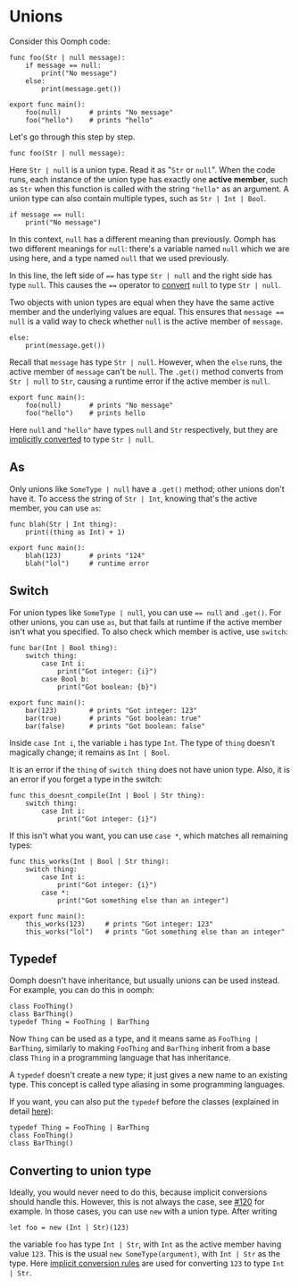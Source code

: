 # Unions

Consider this Oomph code:

    func foo(Str | null message):
        if message == null:
            print("No message")
        else:
            print(message.get())

    export func main():
        foo(null)       # prints "No message"
        foo("hello")    # prints "hello"

Let's go through this step by step.

    func foo(Str | null message):

Here `Str | null` is a union type. Read it as "`Str` or `null`".
When the code runs, each instance of the union type has exactly one **active member**,
such as `Str` when this function is called with the string `"hello"` as an argument.
A union type can also contain multiple types, such as `Str | Int | Bool`.

    if message == null:
        print("No message")

In this context, `null` has a different meaning than previously.
Oomph has two different meanings for `null`:
there's a variable named `null` which we are using here,
and a type named `null` that we used previously.

In this line, the left side of `==` has type `Str | null` and the right side has type `null`.
This causes the `==` operator to [convert](implicit-conversions.md) `null` to type `Str | null`.

Two objects with union types are equal when they have the same active member
and the underlying values are equal.
This ensures that `message == null` is a valid way to check
whether `null` is the active member of `message`.

    else:
        print(message.get())

Recall that `message` has type `Str | null`.
However, when the `else` runs, the active member of `message` can't be `null`.
The `.get()` method converts from `Str | null` to `Str`,
causing a runtime error if the active member is `null`.

    export func main():
        foo(null)       # prints "No message"
        foo("hello")    # prints hello

Here `null` and `"hello"` have types `null` and `Str` respectively,
but they are [implicitly converted](implicit-conversions.md) to type `Str | null`.


## As

Only unions like `SomeType | null` have a `.get()` method;
other unions don't have it.
To access the string of `Str | Int`, knowing that's the active member, you can use `as`:

    func blah(Str | Int thing):
        print((thing as Int) + 1)

    export func main():
        blah(123)       # prints "124"
        blah("lol")     # runtime error


## Switch

For union types like `SomeType | null`, you can use `== null` and `.get()`.
For other unions, you can use `as`, but that fails at runtime
if the active member isn't what you specified.
To also check which member is active, use `switch`:

    func bar(Int | Bool thing):
        switch thing:
            case Int i:
                print("Got integer: {i}")
            case Bool b:
                print("Got boolean: {b}")

    export func main():
        bar(123)        # prints "Got integer: 123"
        bar(true)       # prints "Got boolean: true"
        bar(false)      # prints "Got boolean: false"

Inside `case Int i`, the variable `i` has type `Int`.
The type of `thing` doesn't magically change; it remains as `Int | Bool`.

It is an error if the `thing` of `switch thing` does not have union type.
Also, it is an error if you forget a type in the switch:

    func this_doesnt_compile(Int | Bool | Str thing):
        switch thing:
            case Int i:
                print("Got integer: {i}")

If this isn't what you want, you can use `case *`, which matches all remaining types:

    func this_works(Int | Bool | Str thing):
        switch thing:
            case Int i:
                print("Got integer: {i}")
            case *:
                print("Got something else than an integer")

    export func main():
        this_works(123)     # prints "Got integer: 123"
        this_works("lol")   # prints "Got something else than an integer"


## Typedef

Oomph doesn't have inheritance, but usually unions can be used instead.
For example, you can do this in oomph:

    class FooThing()
    class BarThing()
    typedef Thing = FooThing | BarThing

Now `Thing` can be used as a type, and it means same as `FooThing | BarThing`,
similarly to making `FooThing` and `BarThing` inherit from a base class `Thing`
in a programming language that has inheritance.

A `typedef` doesn't create a new type; it just gives a new name to an existing type.
This concept is called type aliasing in some programming languages.

If you want, you can also put the `typedef` before the classes (explained in detail
[here](syntax.md#order-of-toplevel-declarations)):

    typedef Thing = FooThing | BarThing
    class FooThing()
    class BarThing()


## Converting to union type

Ideally, you would never need to do this, because implicit conversions should handle this.
However, this is not always the case,
see [#120](https://github.com/Akuli/oomph/issues/120) for example.
In those cases, you can use `new` with a union type. After writing

    let foo = new (Int | Str)(123)

the variable `foo` has type `Int | Str`, with `Int` as the active member having value `123`.
This is the usual `new SomeType(argument)`, with `Int | Str` as the type.
Here [implicit conversion rules](implicit-conversions.md) are used
for converting `123` to type `Int | Str`.
